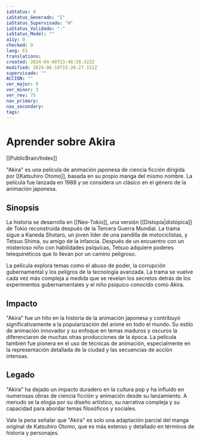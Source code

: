 ```yaml
---
iaStatus: 8
iaStatus_Generado: "I"
iaStatus_Supervisado: "H"
iaStatus_Validado: "-"
iaStatus_Model: ""
a11y: 0
checked: 0
lang: ES
translations: 
created: 2024-04-06T23:48:58.522Z
modified: 2024-06-10T15:26:27.151Z
supervisado: ""
ACCION: ""
ver_major: 0
ver_minor: 3
ver_rev: 75
nav_primary: 
nav_secondary: 
tags:
---
```

# Aprender sobre Akira

[[PublicBrain/Index]]

"Akira" es una película de animación japonesa de ciencia ficción dirigida por [[Katsuhiro Otomo]], basada en su propio manga del mismo nombre. La película fue lanzada en 1988 y se considera un clásico en el género de la animación japonesa.

## Sinopsis

La historia se desarrolla en [[Neo-Tokio]], una versión [[Distopía|distópica]] de Tokio reconstruida después de la Tercera Guerra Mundial. La trama sigue a Kaneda Shotaro, un joven líder de una pandilla de motociclistas, y Tetsuo Shima, su amigo de la infancia. Después de un encuentro con un misterioso niño con habilidades psíquicas, Tetsuo adquiere poderes telequinéticos que lo llevan por un camino peligroso.

La película explora temas como el abuso de poder, la corrupción gubernamental y los peligros de la tecnología avanzada. La trama se vuelve cada vez más compleja a medida que se revelan los secretos detrás de los experimentos gubernamentales y el niño psíquico conocido como Akira.

## Impacto

"Akira" fue un hito en la historia de la animación japonesa y contribuyó significativamente a la popularización del anime en todo el mundo. Su estilo de animación innovador y su enfoque en temas maduros y oscuros la diferenciaron de muchas otras producciones de la época. La película también fue pionera en el uso de técnicas de animación, especialmente en la representación detallada de la ciudad y las secuencias de acción intensas.

## Legado

"Akira" ha dejado un impacto duradero en la cultura pop y ha influido en numerosas obras de ciencia ficción y animación desde su lanzamiento. A menudo se la elogia por su diseño artístico, su narrativa compleja y su capacidad para abordar temas filosóficos y sociales.

Vale la pena señalar que "Akira" es solo una adaptación parcial del manga original de Katsuhiro Otomo, que es más extenso y detallado en términos de historia y personajes.